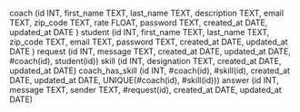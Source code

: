 coach (id INT, first_name TEXT, last_name TEXT, description TEXT, email TEXT, zip_code TEXT, rate FLOAT, password TEXT, created_at DATE, updated_at DATE )
student (id INT, first_name TEXT, last_name TEXT, zip_code TEXT, email TEXT, password TEXT, created_at DATE, updated_at DATE )
request (id INT, message TEXT, created_at DATE, updated_at DATE, #coach(id), student(id))
skill (id INT, designation TEXT, created_at DATE, updated_at DATE)
coach_has_skill (id INT, #coach(id), #skill(id), created_at DATE, updated_at DATE, UNIQUE(#coach(id), #skill(id)))
answer (id INT, message TEXT, sender TEXT, #request(id), created_at DATE, updated_at DATE)

